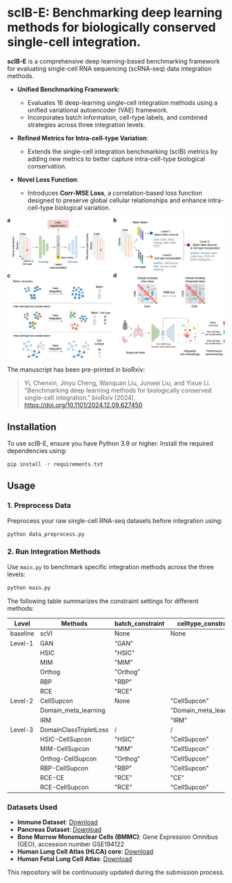 
# scIB-E: Benchmarking deep learning methods for biologically conserved single-cell integration.

**scIB-E** is a comprehensive deep learning-based benchmarking framework for evaluating single-cell RNA sequencing (scRNA-seq) data integration methods. 

- **Unified Benchmarking Framework**:
  - Evaluates 16 deep-learning single-cell integration methods using a unified variational autoencoder (VAE) framework.
  - Incorporates batch information, cell-type labels, and combined strategies across three integration levels.

- **Refined Metrics for Intra-cell-type Variation**:
  - Extends the single-cell integration benchmarking (scIB) metrics by adding new metrics to better capture intra-cell-type biological conservation.

- **Novel Loss Function**:
  - Introduces **Corr-MSE Loss**, a correlation-based loss function designed to preserve global cellular relationships and enhance intra-cell-type biological variation.

![Framework Overview](img_overview.png)

The manuscript has been pre-printed in bioRxiv:

> Yi, Chenxin, Jinyu Cheng, Wanquan Liu, Junwei Liu, and Yixue Li. "Benchmarking deep learning methods for biologically conserved single-cell integration." bioRxiv (2024).
> https://doi.org/10.1101/2024.12.09.627450

## Installation

To use scIB-E, ensure you have Python 3.9 or higher. Install the required dependencies using:
```bash
pip install -r requirements.txt
```

## Usage

### 1. Preprocess Data
Preprocess your raw single-cell RNA-seq datasets before integration using:
```bash
python data_preprocess.py
```

### 2. Run Integration Methods
Use `main.py` to benchmark specific integration methods across the three levels:
```bash
python main.py
```

The following table summarizes the constraint settings for different methods:

| Level      | Methods               | batch_constraint      | celltype_constraint       | batch_celltype_constraint   |
|------------|-----------------------|-----------------------|---------------------------|-----------------------------|
| baseline   | scVI                  | None                  | None                      | /                           |
| Level-1    | GAN                   | "GAN"                 |                           |                             |
|            | HSIC                  | "HSIC"                |                           |                             |
|            | MIM                   | "MIM"                 |                           |                             |
|            | Orthog                | "Orthog"              |                           |                             |
|            | RBP                   | "RBP"                 |                           |                             |
|            | RCE                   | "RCE"                 |                           |                             |
| Level-2    | CellSupcon            | None                  | "CellSupcon"              |                             |
|            | Domain_meta_learning  |                       | "Domain_meta_learning"    |                             |
|            | IRM                   |                       | "IRM"                     |                             |
| Level-3    | DomainClassTripletLoss| /                     | /                         | "DomainClassTripletLoss"   |
|            | HSIC-CellSupcon       | "HSIC"                | "CellSupcon"              | /                           |
|            | MIM-CellSupcon        | "MIM"                 | "CellSupcon"              |                             |
|            | Orthog-CellSupcon     | "Orthog"              | "CellSupcon"              |                             |
|            | RBP-CellSupcon        | "RBP"                 | "CellSupcon"              |                             |
|            | RCE-CE                | "RCE"                 | "CE"                      |                             |
|            | RCE-CellSupcon        | "RCE"                 | "CellSupcon"              |                             |

### Datasets Used
- **Immune Dataset**: [Download](https://figshare.com/articles/dataset/Benchmarking_atlas-level_data_integration_in_single-cell_genomics_-_integration_task_datasets_Immune_and_pancreas_/12420968)
- **Pancreas Dataset**: [Download](https://figshare.com/projects/scPoli_data/155018)
- **Bone Marrow Mononuclear Cells (BMMC)**: Gene Expression Omnibus (GEO), accession number GSE194122
- **Human Lung Cell Atlas (HLCA) core**: [Download](https://cellxgene.cziscience.com/collections/6f6d381a-77014781-935c-db10d30de293)
- **Human Fetal Lung Cell Atlas**: [Download](https://fetallung.cellgeni.sanger.ac.uk/scRNA.html)

This repository will be continuously updated during the submission process.
